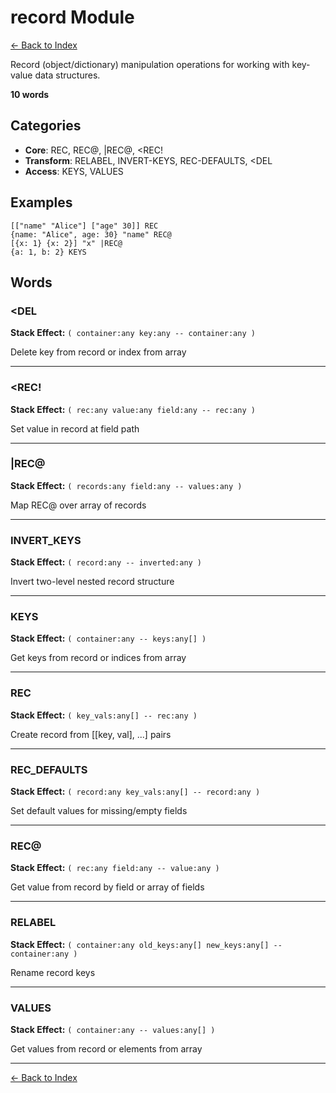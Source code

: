 # record Module

[← Back to Index](../index.md)

Record (object/dictionary) manipulation operations for working with key-value data structures.

**10 words**

## Categories

- **Core**: REC, REC@, |REC@, <REC!
- **Transform**: RELABEL, INVERT-KEYS, REC-DEFAULTS, <DEL
- **Access**: KEYS, VALUES

## Examples

```forthic
[["name" "Alice"] ["age" 30]] REC
{name: "Alice", age: 30} "name" REC@
[{x: 1} {x: 2}] "x" |REC@
{a: 1, b: 2} KEYS
```

## Words

### <DEL

**Stack Effect:** `( container:any key:any -- container:any )`

Delete key from record or index from array

---

### <REC!

**Stack Effect:** `( rec:any value:any field:any -- rec:any )`

Set value in record at field path

---

### |REC@

**Stack Effect:** `( records:any field:any -- values:any )`

Map REC@ over array of records

---

### INVERT_KEYS

**Stack Effect:** `( record:any -- inverted:any )`

Invert two-level nested record structure

---

### KEYS

**Stack Effect:** `( container:any -- keys:any[] )`

Get keys from record or indices from array

---

### REC

**Stack Effect:** `( key_vals:any[] -- rec:any )`

Create record from [[key, val], ...] pairs

---

### REC_DEFAULTS

**Stack Effect:** `( record:any key_vals:any[] -- record:any )`

Set default values for missing/empty fields

---

### REC@

**Stack Effect:** `( rec:any field:any -- value:any )`

Get value from record by field or array of fields

---

### RELABEL

**Stack Effect:** `( container:any old_keys:any[] new_keys:any[] -- container:any )`

Rename record keys

---

### VALUES

**Stack Effect:** `( container:any -- values:any[] )`

Get values from record or elements from array

---


[← Back to Index](../index.md)
